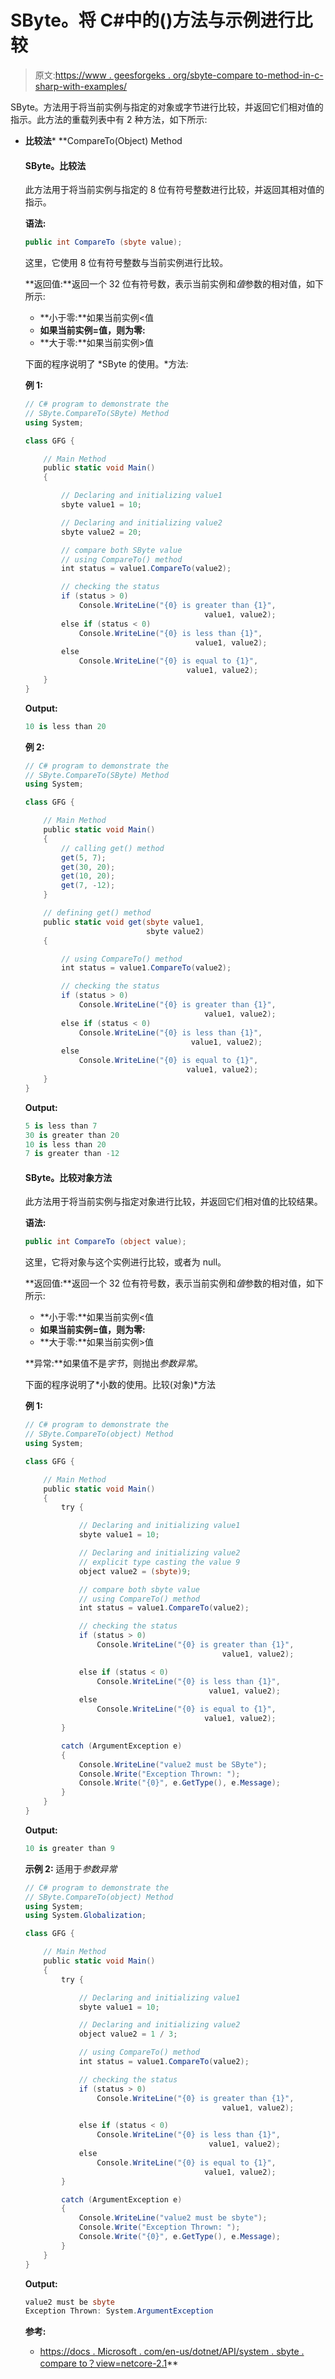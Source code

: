# SByte。将 C#中的()方法与示例进行比较

> 原文:[https://www . geesforgeks . org/sbyte-compare to-method-in-c-sharp-with-examples/](https://www.geeksforgeeks.org/sbyte-compareto-method-in-c-sharp-with-examples/)

SByte。方法用于将当前实例与指定的对象或字节进行比较，并返回它们相对值的指示。此方法的重载列表中有 2 种方法，如下所示:

*   **比较法***   **CompareTo(Object) Method

    #### SByte。比较法

    此方法用于将当前实例与指定的 8 位有符号整数进行比较，并返回其相对值的指示。

    **语法:**

    ```cs
    public int CompareTo (sbyte value);
    ```

    这里，它使用 8 位有符号整数与当前实例进行比较。

    **返回值:**返回一个 32 位有符号数，表示当前实例和*值*参数的相对值，如下所示:

    *   **小于零:**如果当前实例<值
    *   **如果当前实例=值，则为零:**
    *   **大于零:**如果当前实例>值

    下面的程序说明了 *SByte 的使用。*方法:

    **例 1:**

    ```cs
    // C# program to demonstrate the
    // SByte.CompareTo(SByte) Method
    using System;

    class GFG {

        // Main Method
        public static void Main()
        {

            // Declaring and initializing value1
            sbyte value1 = 10;

            // Declaring and initializing value2
            sbyte value2 = 20;

            // compare both SByte value
            // using CompareTo() method
            int status = value1.CompareTo(value2);

            // checking the status
            if (status > 0)
                Console.WriteLine("{0} is greater than {1}",
                                            value1, value2);
            else if (status < 0)
                Console.WriteLine("{0} is less than {1}",
                                          value1, value2);
            else
                Console.WriteLine("{0} is equal to {1}",
                                        value1, value2);
        }
    }
    ```

    **Output:**

    ```cs
    10 is less than 20

    ```

    **例 2:**

    ```cs
    // C# program to demonstrate the
    // SByte.CompareTo(SByte) Method
    using System;

    class GFG {

        // Main Method
        public static void Main()
        {
            // calling get() method
            get(5, 7);
            get(30, 20);
            get(10, 20);
            get(7, -12);
        }

        // defining get() method
        public static void get(sbyte value1,
                               sbyte value2)
        {

            // using CompareTo() method
            int status = value1.CompareTo(value2);

            // checking the status
            if (status > 0)
                Console.WriteLine("{0} is greater than {1}",
                                            value1, value2);
            else if (status < 0)
                Console.WriteLine("{0} is less than {1}",
                                         value1, value2);
            else
                Console.WriteLine("{0} is equal to {1}",
                                        value1, value2);
        }
    }
    ```

    **Output:**

    ```cs
    5 is less than 7
    30 is greater than 20
    10 is less than 20
    7 is greater than -12

    ```

    #### SByte。比较对象方法

    此方法用于将当前实例与指定对象进行比较，并返回它们相对值的比较结果。

    **语法:**

    ```cs
    public int CompareTo (object value);
    ```

    这里，它将对象与这个实例进行比较，或者为 null。

    **返回值:**返回一个 32 位有符号数，表示当前实例和*值*参数的相对值，如下所示:

    *   **小于零:**如果当前实例<值
    *   **如果当前实例=值，则为零:**
    *   **大于零:**如果当前实例>值

    **异常:**如果值不是*字节*，则抛出*参数异常*。

    下面的程序说明了*小数的使用。比较(对象)*方法

    **例 1:**

    ```cs
    // C# program to demonstrate the
    // SByte.CompareTo(object) Method
    using System;

    class GFG {

        // Main Method
        public static void Main()
        {
            try {

                // Declaring and initializing value1
                sbyte value1 = 10;

                // Declaring and initializing value2
                // explicit type casting the value 9
                object value2 = (sbyte)9;

                // compare both sbyte value
                // using CompareTo() method
                int status = value1.CompareTo(value2);

                // checking the status
                if (status > 0)
                    Console.WriteLine("{0} is greater than {1}",
                                                value1, value2);

                else if (status < 0)
                    Console.WriteLine("{0} is less than {1}",
                                             value1, value2);
                else
                    Console.WriteLine("{0} is equal to {1}",
                                            value1, value2);
            }

            catch (ArgumentException e) 
            {
                Console.WriteLine("value2 must be SByte");
                Console.Write("Exception Thrown: ");
                Console.Write("{0}", e.GetType(), e.Message);
            }
        }
    }
    ```

    **Output:**

    ```cs
    10 is greater than 9

    ```

    **示例 2:** 适用于*参数异常*

    ```cs
    // C# program to demonstrate the
    // SByte.CompareTo(object) Method
    using System;
    using System.Globalization;

    class GFG {

        // Main Method
        public static void Main()
        {
            try {

                // Declaring and initializing value1
                sbyte value1 = 10;

                // Declaring and initializing value2
                object value2 = 1 / 3;

                // using CompareTo() method
                int status = value1.CompareTo(value2);

                // checking the status
                if (status > 0)
                    Console.WriteLine("{0} is greater than {1}",
                                                value1, value2);

                else if (status < 0)
                    Console.WriteLine("{0} is less than {1}",
                                             value1, value2);
                else
                    Console.WriteLine("{0} is equal to {1}",
                                            value1, value2);
            }

            catch (ArgumentException e) 
            {
                Console.WriteLine("value2 must be sbyte");
                Console.Write("Exception Thrown: ");
                Console.Write("{0}", e.GetType(), e.Message);
            }
        }
    }
    ```

    **Output:**

    ```cs
    value2 must be sbyte
    Exception Thrown: System.ArgumentException

    ```

    **参考:**

    *   [https://docs . Microsoft . com/en-us/dotnet/API/system . sbyte . compare to？view=netcore-2.1](https://docs.microsoft.com/en-us/dotnet/api/system.sbyte.compareto?view=netcore-2.1)**